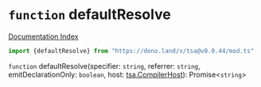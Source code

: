 # `function` defaultResolve

[Documentation Index](../README.md)

```ts
import {defaultResolve} from "https://deno.land/x/tsa@v0.0.44/mod.ts"
```

`function` defaultResolve(specifier: `string`, referrer: `string`, emitDeclarationOnly: `boolean`, host: [tsa.CompilerHost](../interface.CompilerHost/README.md)): Promise\<`string`>

